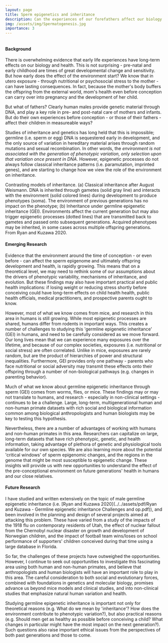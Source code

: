 ```yaml
---
layout: page
title: Sperm epigenetics and inheritance
description: Can the experiences of our forefathers affect our biology and health? 
img: /assets/img/Spermatogenesis.jpg
importance: 3
---
```


<div class="row">
    <div class="mx-auto" style="width: 500px">
        <img class="img-fluid rounded z-depth-1" src="{{ '/assets/img/paternal_inheritance.jpg' | relative_url }}" alt="" title="example image"/>
    </div>
</div>

#### Background 

There is overwhelming evidence that early life experiences have long-term effects on our biology and health. This is not surprising - pre-natal and early childhood are times of great developmental change and sensitivity. But how early does the effect of the environment start? We know that in utero exposure - through nutritional or psychosocial stress to the mother - can have lasting consequences. In fact, because the mother's body buffers the offspring from the external world, mom's health even before conception can carry over into pregnancy and the development of her child.

But what of fathers? Clearly human males provide genetic material through DNA, and play a key role in pre- and post-natal care of mothers and infants. But do their own experiences before conception - or those of their fathers -  affect their children in measureable ways? 


Studies of inheritance and genetics has long held that this is impossible; germline (i.e. sperm or egg) DNA is sequestered early in development, and the only source of variation in hereditary material arises through random mutations and sexual recombination. In other words, the *environment is not associated with the generation of phenotypic variation, only selection upon that variation once present in DNA*. However, epigenetic processes do not always follow classical inheritance patterns (i.e. paramutation, imprinted genes), and are starting to change how we view the role of the environment on inheritance.


<div class="row">
    <div class="mx-auto" style="width: 600px">
        <img class="img-fluid rounded z-depth-1" src="{{ '/assets/img/Figure_1_GEI.jpg' | relative_url }}" alt="" title="example image"/>
    </div>
</div>
<div class="caption">
Contrasting models of inheritance. (a) Classical inheritance after August Weismann. DNA is inherited through gametes (solid gray line) and interacts with the environment (solid colored lines) during development to produce phenotypes (soma). The environment of previous generations has no impact on the phenotype; (b) Inheritance under germline epigenetic inheritance (GEI). Environments affect the current generation but may also trigger epigenetic processes (dotted lines) that are transmitted back to gametes and passed onto subsequent generations. Acquired phenotypes may be inherited, in some cases across multiple offspring generations. From Ryan and Kuzawa 2020.
</div>

#### Emerging Research

Evidence that the environment around the time of conception - or even before - can affect the sperm epigenome and ultimately offspring development and health, is rapidly growing. This means that on a theoretical level, we may need to rethink some of our assumptions about the drivers of phenotypic variability, mechanisms of inheritance, and evolution. But these findings may also have important practical and public health implications: if losing weight or reducing stress shortly before conceiving could have long-term effects on child health health,  public health officials, medical practitioners, and prospective parents ought to know. 

However, most of what we know comes from mice, and research in this area in humans is still growing. While most epigenetic processes are shared, humans differ from rodents in important ways. This creates a number of challenges to studying this 'germline epigenetic inheritance' (GEI) in humans, and need to be carefully considered as we move forward. Our long lives mean that we can experience many exposures over the lifetime, and because of our complex societies, exposures (i.e. nutritional or social stress) are often correlated. Unlike in mice, exposures are rarely random, but are the product of hierarchies of power and structural inequalities. Furthermore, GEI provides only one pathway - parents who face nutritional or social adversity may transmit these effects onto their offspring through a number of non-biological pathways (e.g. changes in parenting behavior).

<div class="row">
    <div class="mx-auto" style="width: 600px">
        <img class="img-fluid rounded z-depth-1" src="{{ '/assets/img/mouse_human.jpg' | relative_url }}" alt="" title="example image"/>
    </div>
</div>
<div class="caption">
Much of what we know about germline epigenetic inheritance through sperm (GEI) comes from worms, flies, or mice. These findings may or may not translate to humans, and research - especially in non-clinical settings - continues to be a challenge. Large, long-term, multigenerational human and non-human primate datasets with rich social and biological information common among biological anthropologists and human biologists may be key to testing this hypothesis.
</div>


Nevertheless, there are a number of advantages of working with humans and non-human primates in this area. Researchers can capitalize on large, long-term datasets that have rich phenotypic, genetic, and health information, taking advantage of plethora of genetic and physiological tools available for our own species. We are also learning more about the potential 'critical windows' of sperm epigenomic changes, and the regions in the genome that might be most susceptible to epigenetic change. These insights will provide us with new opportunities to understand the effect of the pre-conceptional environment on future generations' health in humans and our close relatives. 


#### Future Research

I have studied and written extensively on the topic of male germline epigenetic inheritance (i.e. [Ryan and Kuzawa 2020](../../assets/pdf/Ryan and Kuzawa - Germline epigenetic inheritance Challenges and op.pdf)), and been involved in the planning and design of several projects aimed at attacking this problem. These have varied from a study of the impacts of the 1918 flu on contemporaty residents of Utah, the effect of nuclear fallout from the Chernobyl nuclear disaster on growth and development of Norwegian children, and the impact of football team wins/loses on school performance of supporters' children conceived during that time using a large database in Florida. 

So far, the challenges of these projects have outweighed the opportunities. However, I continue to seek out opportunities to investigate this fascinating area using both human and non-human primates, and believe that anthropologists and human biologists will have an important role to play in this area. The careful consideration to both social and evolutionary forces, combined with foundations in genetics and molecular biology, promises advance us beyond mice models and clinical studies, and into non-clinical studies that emphasize natural human variation and health. 



<div class="row">
    <div class="mx-auto" style="width: 600px">
        <img class="img-fluid rounded z-depth-1" src="{{ '/assets/img/tree_little_tree.jpg' | relative_url }}" alt="" title="example image"/>
    </div>
</div>
<div class="caption">
Studying germline epigenetic inheritance is important not only for theoretical reasons (e.g. What do we mean by 'inheritance'? How does the environment contribute to phenotypic variation?), but also practical reasons (e.g. Should men get as healthy as possible before conceiving a child? What changes in particular might have the most impact on the next generation?). Such questions also raise important ethical issues from the perspectives of both past generations and those to come.
</div>













